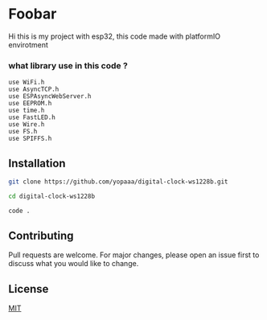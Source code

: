 # Foobar

Hi this is my project with esp32,
this code made with platformIO envirotment 

### what library use in this code ?

    use WiFi.h 
    use AsyncTCP.h
    use ESPAsyncWebServer.h
    use EEPROM.h
    use time.h
    use FastLED.h
    use Wire.h
    use FS.h
    use SPIFFS.h



## Installation

```bash
git clone https://github.com/yopaaa/digital-clock-ws1228b.git

cd digital-clock-ws1228b

code .
```

## Contributing

Pull requests are welcome. For major changes, please open an issue first
to discuss what you would like to change.

## License

[MIT]()